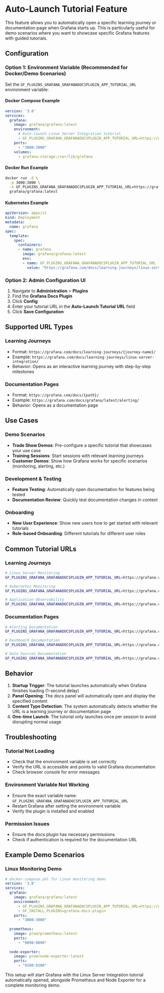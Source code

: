# Auto-Launch Tutorial Feature

This feature allows you to automatically open a specific learning journey or documentation page when Grafana starts up. This is particularly useful for demo scenarios where you want to showcase specific Grafana features with guided tutorials.

## Configuration

### Option 1: Environment Variable (Recommended for Docker/Demo Scenarios)

Set the `GF_PLUGINS_GRAFANA_GRAFANADOCSPLUGIN_APP_TUTORIAL_URL` environment variable:

#### Docker Compose Example
```yaml
version: '3.8'
services:
  grafana:
    image: grafana/grafana:latest
    environment:
      # Auto-launch Linux Server Integration tutorial
      - GF_PLUGINS_GRAFANA_GRAFANADOCSPLUGIN_APP_TUTORIAL_URL=https://grafana.com/docs/learning-journeys/linux-server-integration/
    ports:
      - "3000:3000"
    volumes:
      - grafana-storage:/var/lib/grafana
```

#### Docker Run Example
```bash
docker run -d \
  -p 3000:3000 \
  -e GF_PLUGINS_GRAFANA_GRAFANADOCSPLUGIN_APP_TUTORIAL_URL=https://grafana.com/docs/learning-journeys/linux-server-integration/ \
  grafana/grafana:latest
```

#### Kubernetes Example
```yaml
apiVersion: apps/v1
kind: Deployment
metadata:
  name: grafana
spec:
  template:
    spec:
      containers:
      - name: grafana
        image: grafana/grafana:latest
        env:
        - name: GF_PLUGINS_GRAFANA_GRAFANADOCSPLUGIN_APP_TUTORIAL_URL
          value: "https://grafana.com/docs/learning-journeys/linux-server-integration/"
```

### Option 2: Admin Configuration UI

1. Navigate to **Administration** > **Plugins**
2. Find the **Grafana Docs Plugin**
3. Click **Config**
4. Enter your tutorial URL in the **Auto-Launch Tutorial URL** field
5. Click **Save Configuration**

## Supported URL Types

### Learning Journeys
- Format: `https://grafana.com/docs/learning-journeys/{journey-name}/`
- Example: `https://grafana.com/docs/learning-journeys/linux-server-integration/`
- Behavior: Opens as an interactive learning journey with step-by-step milestones

### Documentation Pages
- Format: `https://grafana.com/docs/{path}/`
- Example: `https://grafana.com/docs/grafana/latest/alerting/`
- Behavior: Opens as a documentation page

## Use Cases

### Demo Scenarios
- **Trade Show Demos**: Pre-configure a specific tutorial that showcases your use case
- **Training Sessions**: Start sessions with relevant learning journeys
- **Customer Demos**: Show how Grafana works for specific scenarios (monitoring, alerting, etc.)

### Development & Testing
- **Feature Testing**: Automatically open documentation for features being tested
- **Documentation Review**: Quickly test documentation changes in context

### Onboarding
- **New User Experience**: Show new users how to get started with relevant tutorials
- **Role-based Onboarding**: Different tutorials for different user roles

## Common Tutorial URLs

### Learning Journeys
```bash
# Linux Server Monitoring
GF_PLUGINS_GRAFANA_GRAFANADOCSPLUGIN_APP_TUTORIAL_URL=https://grafana.com/docs/learning-journeys/linux-server-integration/

# Kubernetes Monitoring  
GF_PLUGINS_GRAFANA_GRAFANADOCSPLUGIN_APP_TUTORIAL_URL=https://grafana.com/docs/learning-journeys/kubernetes-monitoring/

# Application Observability
GF_PLUGINS_GRAFANA_GRAFANADOCSPLUGIN_APP_TUTORIAL_URL=https://grafana.com/docs/learning-journeys/application-observability/
```

### Documentation Pages
```bash
# Alerting Documentation
GF_PLUGINS_GRAFANA_GRAFANADOCSPLUGIN_APP_TUTORIAL_URL=https://grafana.com/docs/grafana/latest/alerting/

# Dashboard Documentation
GF_PLUGINS_GRAFANA_GRAFANADOCSPLUGIN_APP_TUTORIAL_URL=https://grafana.com/docs/grafana/latest/dashboards/

# Data Sources Documentation
GF_PLUGINS_GRAFANA_GRAFANADOCSPLUGIN_APP_TUTORIAL_URL=https://grafana.com/docs/grafana/latest/datasources/
```

## Behavior

1. **Startup Trigger**: The tutorial launches automatically when Grafana finishes loading (1-second delay)
2. **Panel Opening**: The docs panel will automatically open and display the specified content
3. **Content Type Detection**: The system automatically detects whether the URL is a learning journey or documentation page
4. **One-time Launch**: The tutorial only launches once per session to avoid disrupting normal usage

## Troubleshooting

### Tutorial Not Loading
- Check that the environment variable is set correctly
- Verify the URL is accessible and points to valid Grafana documentation
- Check browser console for error messages

### Environment Variable Not Working
- Ensure the exact variable name: `GF_PLUGINS_GRAFANA_GRAFANADOCSPLUGIN_APP_TUTORIAL_URL`
- Restart Grafana after setting the environment variable
- Verify the plugin is installed and enabled

### Permission Issues
- Ensure the docs plugin has necessary permissions
- Check if authentication is required for the documentation URL

## Example Demo Scenarios

### Linux Monitoring Demo
```yaml
# docker-compose.yml for Linux monitoring demo
version: '3.8'
services:
  grafana:
    image: grafana/grafana:latest
    environment:
      - GF_PLUGINS_GRAFANA_GRAFANADOCSPLUGIN_APP_TUTORIAL_URL=https://grafana.com/docs/learning-journeys/linux-server-integration/
      - GF_INSTALL_PLUGINS=grafana-docs-plugin
    ports:
      - "3000:3000"
  
  prometheus:
    image: prom/prometheus:latest
    ports:
      - "9090:9090"
  
  node-exporter:
    image: prom/node-exporter:latest
    ports:
      - "9100:9100"
```

This setup will start Grafana with the Linux Server Integration tutorial automatically opened, alongside Prometheus and Node Exporter for a complete monitoring demo. 